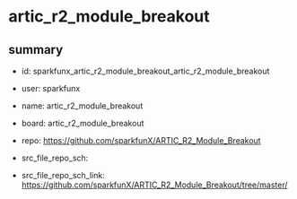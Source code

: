 # artic_r2_module_breakout
 
## summary 
* id: sparkfunx_artic_r2_module_breakout_artic_r2_module_breakout
* user: sparkfunx
* name: artic_r2_module_breakout
* board: artic_r2_module_breakout
* repo: https://github.com/sparkfunX/ARTIC_R2_Module_Breakout



* src_file_repo_sch: 
* src_file_repo_sch_link: https://github.com/sparkfunX/ARTIC_R2_Module_Breakout/tree/master/




